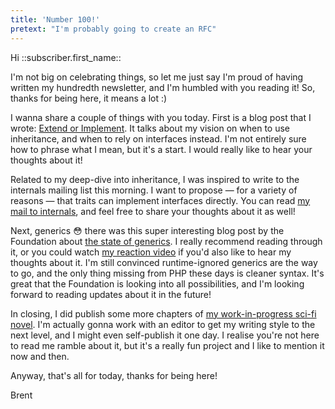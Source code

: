 ```yaml
---
title: 'Number 100!'
pretext: "I'm probably going to create an RFC"
---
```


Hi ::subscriber.first_name::

I'm not big on celebrating things, so let me just say I'm proud of having written my hundredth newsletter, and I'm humbled with you reading it! So, thanks for being here, it means a lot :)

I wanna share a couple of things with you today. First is a blog post that I wrote: [Extend or Implement](https://aggregate.stitcher.io/post/2bd16682-4d0b-4da0-8b44-a480f032e2a7). It talks about my vision on when to use inheritance, and when to rely on interfaces instead. I'm not entirely sure how to phrase what I mean, but it's a start. I would really like to hear your thoughts about it!

Related to my deep-dive into inheritance, I was inspired to write to the internals mailing list this morning. I want to propose — for a variety of reasons — that traits can implement interfaces directly. You can read [my mail to internals](https://aggregate.stitcher.io/post/1ef5caa1-f9a8-467f-9fee-49e1b2a81428), and feel free to share your thoughts about it as well!

Next, generics 😳 there was this super interesting blog post by the Foundation about [the state of generics](https://aggregate.stitcher.io/post/1b0838b1-00b4-4e6b-9f76-0643035e2781). I really recommend reading through it, or you could watch [my reaction video](https://aggregate.stitcher.io/post/24f83cf6-88de-4524-9082-ba431c5ca403) if you'd also like to hear my thoughts about it. I'm still convinced runtime-ignored generics are the way to go, and the only thing missing from PHP these days is cleaner syntax. It's great that the Foundation is looking into all possibilities, and I'm looking forward to reading updates about it in the future!

In closing, I did publish some more chapters of [my work-in-progress sci-fi novel](https://aggregate.stitcher.io/post/74a878f5-297b-47f3-b7f9-071ecb6d2646). I'm actually gonna work with an editor to get my writing style to the next level, and I might even self-publish it one day. I realise you're not here to read me ramble about it, but it's a really fun project and I like to mention it now and then. 

Anyway, that's all for today, thanks for being here!

Brent